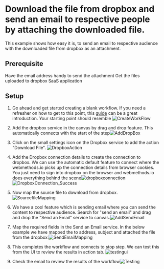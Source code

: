 # Download the file from dropbox and send an email to respective people by attaching the downloaded file.

This example shows how easy it is,  to send an email to respective audience with the downloaded file from dropbox as an attachment.

## Prerequisite
Have the email address handy to send the attachment
Get the files uploaded to dropbox SaaS application

## Setup

1. Go ahead and get started creating a blank workflow. If you need a refresher on how to get to this point, this [guide](https://docs.webmethods.io/workflow-building-blocks/creating-first-workflow) can be a great introduction. Your starting point should resemble ![CreateWorkFlow](https://github.com/maam1/webmethodsio-examples/blob/master/dropbox-sendemail/createworkflow.PNG)

2.  Add the dropbox service in the canvas by drag and drop feature. This automatically connects with the start of the step![AddDropBox](https://github.com/maam1/webmethodsio-examples/blob/master/dropbox-sendemail/adddropbox.PNG)

3.  Click on the small settings icon on the Dropbox service to add the action "Download File". ![DropboxAction](https://github.com/maam1/webmethodsio-examples/blob/master/dropbox-sendemail/bropboxaction.PNG)

4.  Add the Dropbox connection details to create the connection to dropbox. We can use the automatic default feature to connect where the webmethods.io picks up the connection details from browser cookies. You just need to sign into dropbox on the browser and webmethods.io does everything behind the scene![dropboxconnection](https://github.com/maam1/webmethodsio-examples/blob/master/dropbox-sendemail/dropboxconnection.PNG)
![DropboxConnection_Success](https://github.com/maam1/webmethodsio-examples/blob/master/dropbox-sendemail/dropboxconnectionsuccess.PNG)

5. Now map the source file to download from dropbox.![SourcefileMapping](https://github.com/maam1/webmethodsio-examples/blob/master/dropbox-sendemail/sourcefilemapping.PNG)

6.  We have a cool feature which is sending email where you can send the content to respective audience. Search for "send an email" and drag and drop the "Send an Email" service to canvas.![AddSendEmail](https://github.com/maam1/webmethodsio-examples/blob/master/dropbox-sendemail/addsendemail.PNG)

7.  Map the required fields in the Send an Email service. In the below example we have mapped the to address, subject and attached the file from the dropbox.![SendEmailMapping](https://github.com/maam1/webmethodsio-examples/blob/master/dropbox-sendemail/sendemailmapping.PNG)

8. This completes the workflow and connects to stop step. We can test this from the UI to review the results in action tab. ![testingui](https://github.com/maam1/webmethodsio-examples/blob/master/dropbox-sendemail/testingui.PNG)

9. Check the email to review the results of the workflow![Testing](https://github.com/maam1/webmethodsio-examples/blob/master/dropbox-sendemail/testing.PNG)
